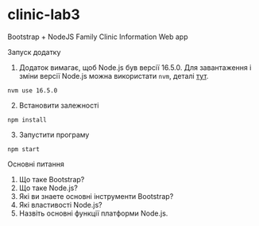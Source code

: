 # clinic-lab3
Bootstrap + NodeJS Family Clinic Information Web app

Запуск додатку
1. Додаток вимагає, щоб Node.js був версії 16.5.0. Для завантаження і зміни версії Node.js можна використати `nvm`, деталі [тут](https://github.com/nvm-sh/nvm).

```
nvm use 16.5.0
```
2. Встановити залежності

```
npm install
```

3. Запустити програму

```
npm start
```

Основні питання
1. Що таке Bootstrap?
2. Що таке Node.js?
3. Які ви знаете основні інструменти Bootstrap?
4. Які властивості Node.js?
5. Назвіть основні функції платформи Node.js.
